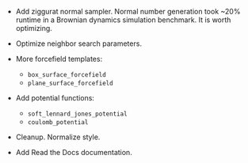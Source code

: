 - Add ziggurat normal sampler. Normal number generation took ~20% runtime in a
  Brownian dynamics simulation benchmark. It is worth optimizing.

- Optimize neighbor search parameters.

- More forcefield templates:
  - `box_surface_forcefield`
  - `plane_surface_forcefield`

- Add potential functions:
  - `soft_lennard_jones_potential`
  - `coulomb_potential`

- Cleanup. Normalize style.

- Add Read the Docs documentation.
